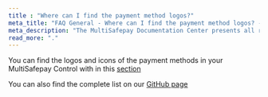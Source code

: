 ```yaml
---
title : "Where can I find the payment method logos?"
meta_title: "FAQ General - Where can I find the payment method logos? - MultiSafepay Docs"
meta_description: "The MultiSafepay Documentation Center presents all relevant information about our Plugins and API. You can also find support pages for Payment Methods, Tools and General Questions as well as the contact details of our Support and Integration Teams."
read_more: "."
---
```


You can find the logos and icons of the payment methods in your MultiSafepay Control with in this [section](https://merchant.multisafepay.com/payment-logo-designer)

You can also find the complete list on our [GitHub page](https://github.com/MultiSafepay/MultiSafepay-icons)
